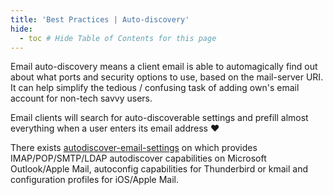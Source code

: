 ```yaml
---
title: 'Best Practices | Auto-discovery'
hide:
  - toc # Hide Table of Contents for this page
---
```


Email auto-discovery means a client email is able to automagically find out about what ports and security options to use, based on the mail-server URI. It can help simplify the tedious / confusing task of adding own's email account for non-tech savvy users.

Email clients will search for auto-discoverable settings and prefill almost everything when a user enters its email address :heart:

There exists [autodiscover-email-settings](https://hub.docker.com/r/monogramm/autodiscover-email-settings/) on which provides IMAP/POP/SMTP/LDAP autodiscover capabilities on Microsoft Outlook/Apple Mail, autoconfig capabilities for Thunderbird or kmail and configuration profiles for iOS/Apple Mail.
